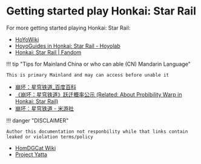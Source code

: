 # Getting started play Honkai: Star Rail

For more getting started playing Honkai: Star Rail:

- [HoYoWiki](https://wiki.hoyolab.com/pc/hsr/home)
- [HoyoGuides in Honkai: Star Rail - Hoyolab](https://www.hoyolab.com/circles/6/40/feed?page_type=40&page_sort=hot)
- [Honkai: Star Rail | Fandom](https://honkai-star-rail.fandom.com/wiki/Honkai:_Star_Rail_Wiki)

!!! tip "Tips for Mainland China or who can able (CN) Mandarin Language"

    This is primary Mainland and may can access before unable it

- [崩坏：星穹铁道_百度百科](https://baike.baidu.com/item/%E5%B4%A9%E5%9D%8F%EF%BC%9A%E6%98%9F%E7%A9%B9%E9%93%81%E9%81%93/58766453?fr=ge_ala)
- [《崩坏：星穹铁道》跃迁概率公示 (Related: About Probibility Warp in Honkai: Star Rail)](https://sr.mihoyo.com/news/public?nav=news)
- [崩坏：星穹铁道 - 米游社](https://miyoushe.com/sr)

!!! danger "DISCLAIMER"

    Author this documentation not responbility while that links contain
    leaked or violation terms/policy 

- [HomDGCat Wiki](https://homdgcat.wiki/sr/?lang=EN)
- [Project Yatta](https://hsr.yatta.moe/en)